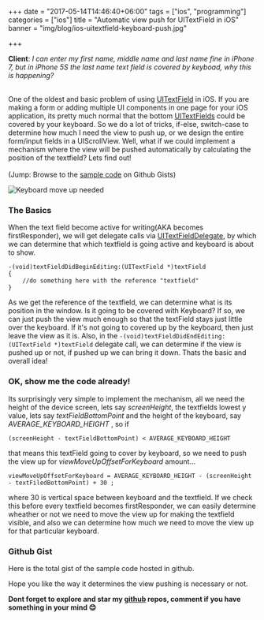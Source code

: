 +++
date = "2017-05-14T14:46:40+06:00"
tags = ["ios", "programming"]
categories = ["ios"]
title = "Automatic view push for UITextField in iOS"
banner = "img/blog/ios-uitextfield-keyboard-push.jpg"

+++

**Client**: *I can enter my first name, middle name and last name fine in iPhone 7, but in iPhone 5S the last name text field is covered by keyboad, why this is happening?* <br><br>

One of the oldest and basic problem of using [UITextField][uiTextFieldAppleReference] in iOS. If you are making a form or adding multiple UI components in one page for your iOS application, its pretty much normal that the bottom [UITextFields][uiTextFieldAppleReference] could be covered by your keyboard. So we do a lot of tricks, if-else, switch-case to determine how much I need the view to push up, or we design the entire form/input fields in a UIScrollView. Well, what if we could implement a mechanism where the view will be pushed automatically by calculating the position of the textfield? Lets find out!
<br><br>(Jump: Browse to the [sample code][githubref] on Github Gists)

![Keyboard move up needed](http://redgreen.studio/img/blog/ios-uitextfield-keyboard-push.jpg  "Keyboard need to move up")

### The Basics
When the text field become active for writing(AKA becomes firstResponder), we will get delegate calls via [UITextFieldDelegate][uiTextFieldDelegateAppleReference], by which we can determine that which textfield is going active and keyboard is about to show.
```
-(void)textFieldDidBeginEditing:(UITextField *)textField
{
	//do something here with the reference "textfield"
}
```
As we get the reference of the textfield, we can determine what is its position in the window. Is it going to be covered with Keyboard? If so, we can just push the view much enough so that the textField stays just little over the keyboard. If it's not going to covered up by the keyboard, then just leave the view as it is. Also, in the ```-(void)textFieldDidEndEditing:(UITextField *)textField``` delegate call, we can determine if the view is pushed up or not, if pushed up we can bring it down. Thats the basic and overall idea!

### OK, show me the code already!

Its surprisingly very simple to implement the mechanism, all we need the height of the device screen, lets say *screenHeight*, the textfields lowest y value, lets say *textFieldBottomPoint* and the height of the keyboard, say *AVERAGE_KEYBOARD_HEIGHT* , so if 
```
(screenHeight - textFieldBottomPoint) < AVERAGE_KEYBOARD_HEIGHT
```
that means this textField going to cover by keyboard, so we need to push the view up for *viewMoveUpOffsetForKeyboard* amount...
```
viewMoveUpOffsetForKeyboard = AVERAGE_KEYBOARD_HEIGHT - (screenHeight - textFiledBottomPoint) + 30 ;
```
where 30 is vertical space between keyboard and the textfield. If we check this before every textfield becomes firstResponder, we can easily determine wheather or not we need to move the view up for making the textfield visible, and also we can determine how much we need to move the view up for that particular keyboard.

### Github Gist 
Here is the total gist of the sample code hosted in github.


<script src="https://gist.github.com/benzamin/fc96755dd0f985f99ab80850993686d8.js"></script>

Hope you like the way it determines the view pushing  is necessary or not.

**Dont forget to explore and star my [github][account] repos, comment if you have something in your mind 😊** 

[githubref]: https://gist.github.com/benzamin/fc96755dd0f985f99ab80850993686d8
[account]: https://github.com/benzamin/
[uiTextFieldAppleReference]: https://developer.apple.com/reference/uikit/uitextfield
[uiTextFieldDelegateAppleReference]: https://developer.apple.com/reference/uikit/uitextfielddelegate



